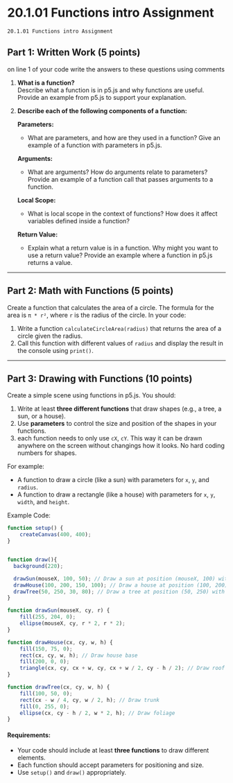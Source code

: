 # 20.1.01 Functions intro Assignment
```
20.1.01 Functions intro Assignment
```


## Part 1: Written Work (5 points)
on line 1 of your code write the answers to these questions using comments 
1. **What is a function?**  
   Describe what a function is in p5.js and why functions are useful. Provide an example from p5.js to support your explanation.

2. **Describe each of the following components of a function:**

   **Parameters:**
   - What are parameters, and how are they used in a function? Give an example of a function with parameters in p5.js.

    **Arguments:**
   - What are arguments? How do arguments relate to parameters? Provide an example of a function call that passes arguments to a function.

    **Local Scope:**
   - What is local scope in the context of functions? How does it affect variables defined inside a function?

    **Return Value:**
   - Explain what a return value is in a function. Why might you want to use a return value? Provide an example where a function in p5.js returns a value.


---

## Part 2: Math with Functions (5 points)

Create a function that calculates the area of a circle. The formula for the area is `π * r²`, where `r` is the radius of the circle. In your code:

1. Write a function `calculateCircleArea(radius)` that returns the area of a circle given the radius.
2. Call this function with different values of `radius` and display the result in the console using `print()`.


---

## Part 3: Drawing with Functions (10 points)

Create a simple scene using functions in p5.js. You should:

1. Write at least **three different functions** that draw shapes (e.g., a tree, a sun, or a house).
2. Use **parameters** to control the size and position of the shapes in your functions.
3. each function needs to only use `cX`, `cY`. This way it can be drawn anywhere on the screen without changings how it looks. No hard coding numbers for shapes.

For example:
- A function to draw a circle (like a sun) with parameters for `x`, `y`, and `radius`.
- A function to draw a rectangle (like a house) with parameters for `x`, `y`, `width`, and `height`.

Example Code:

```js
function setup() {
    createCanvas(400, 400);
}


function draw(){
  background(220);

  drawSun(mouseX, 100, 50); // Draw a sun at position (mouseX, 100) with radius 50
  drawHouse(100, 200, 150, 100); // Draw a house at position (100, 200) with width 150 and height 100
  drawTree(50, 250, 30, 80); // Draw a tree at position (50, 250) with a width of 30 and height of 80
}

function drawSun(mouseX, cy, r) {
    fill(255, 204, 0);
    ellipse(mouseX, cy, r * 2, r * 2);
}

function drawHouse(cx, cy, w, h) {
    fill(150, 75, 0);
    rect(cx, cy, w, h); // Draw house base
    fill(200, 0, 0);
    triangle(cx, cy, cx + w, cy, cx + w / 2, cy - h / 2); // Draw roof
}

function drawTree(cx, cy, w, h) {
    fill(100, 50, 0);
    rect(cx - w / 4, cy, w / 2, h); // Draw trunk
    fill(0, 255, 0);
    ellipse(cx, cy - h / 2, w * 2, h); // Draw foliage
}
```

#### Requirements:
- Your code should include at least **three functions** to draw different elements.
- Each function should accept parameters for positioning and size.
- Use `setup()` and `draw()` appropriately.


